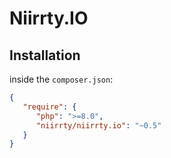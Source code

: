 # Niirrty.IO

## Installation

inside the `composer.json`:

```json
{
   "require": {
      "php": ">=8.0",
      "niirrty/niirrty.io": "~0.5"
   }
}
```
